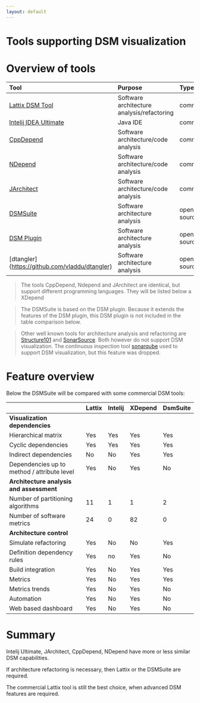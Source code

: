 ```yaml
---
layout: default
---
```


# Tools supporting DSM visualization

# Overview of tools

| Tool		                                                | Purpose                                    | Type        |
|:----------------------------------------------------------|:-------------------------------------------|:------------|
| [Lattix DSM Tool](http://lattix.com/)                     | Software architecture analysis/refactoring | commercial  | 
| [Intelij IDEA Ultimate](https://www.jetbrains.com/idea/)  | Java IDE                                   | commercial  | 
| [CppDepend](https://www.cppdepend.com/)                   | Software architecture/code analysis        | commercial  | 
| [NDepend](https://www.ndepend.com/)                       | Software architecture/code analysis        | commercial  | 
| [JArchitect](https://www.jarchitect.com/)                 | Software architecture/code analysis        | commercial  | 
| [DSMSuite](https://dsmsuite.github.io/)                   | Software architecture analysis             | open source | 
| [DSM Plugin](https://github.com/tecsoft/dsm-vs-addin)     | Software architecture analysis             | open source | 
| [dtangler]{https://github.com/vladdu/dtangler}            | Software architecture analysis             | open source | 

> The tools CppDepend, Ndepend and JArchitect are identical, but support different programming languages. They will be listed below a XDepend

> The DSMSuite is based on the DSM plugin. Because it extends the features of the DSM plugin, this DSM plugin is not included in the table comparison below.

> Other well known tools for architecture analysis and refactoring are [Structure101](http://structure101.com/) 
> and [SonarSource](https://www.sonarsource.com/). Both however do not support DSM visualization. 
> The continuous inspection tool [sonarqube](https://www.sonarqube.org/) used to support DSM visualization, but this feature was dropped. 

# Feature overview

Below the DSMSuite will be compared with some commercial DSM tools:

|	                                          | Lattix | Intelij  | XDepend    | DsmSuite  |
|:--------------------------------------------|:-------|:---------|:-----------|:----------|
| **Visualization dependencies**              |        |          |            |           |           
| Hierarchical matrix	                      | Yes	   | Yes	  | Yes        | Yes	   |  
| Cyclic dependencies	                      | Yes    | Yes	  | Yes	       | Yes       |
| Indirect dependencies	                      | No	   | No	      | Yes	       | Yes       |	
| Dependencies up to method / attribute level | Yes	   | No	      | Yes	       | No        |	
| **Architecture analysis and assessment**    |        |          |            |           |
| Number of partitioning algorithms           | 11	   | 1	      | 1	       | 2         |
| Number of software metrics	              | 24	   | 0	      | 82	       | 0         |
| **Architecture control**                    |        |          |            |           |
| Simulate refactoring	                      | Yes    | No       | No	       | Yes       |
| Definition dependency rules	              | Yes	   | no       | Yes        | No        |
| Build integration	                          | Yes	   | No       | Yes	       | Yes	   |
| Metrics       	                          | Yes    | No       | Yes        | Yes       |
| Metrics trends	                          | Yes    | No       | Yes        | No        |
| Automation	                              | Yes	   | No	      | Yes	       | No        |
| Web based dashboard                         | Yes    | No       | Yes        | No        |

# Summary

Intelij Ultimate, JArchitect, CppDepend, NDepend have more or less similar DSM capabilities.

If architecture refactoring is necessary, then Lattix or the DSMSuite are required. 

The commercial Lattix tool is still the best choice, when advanced DSM features are required.
